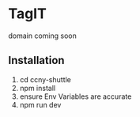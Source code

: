 ﻿# TagIT

domain coming soon

## Installation
1) cd ccny-shuttle
2) npm install
3) ensure Env Variables are accurate
4) npm run dev 
